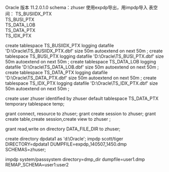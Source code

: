 
Oracle 版本 11.2.0.1.0
schema：zhuser
使用expdp导出，用impdp导入
表空间：
TS_BUSIIDX_PTX                                                                                                                                                  
TS_BUSI_PTX                                                                                                                                                     
TS_DATA_LOB                                                                                                                                                     
TS_DATA_PTX                                                                                                                                                     
TS_IDX_PTX          


create tablespace TS_BUSIIDX_PTX logging   datafile 'D:\Oracle\TS_BUSIIDX_PTX.dbf'  size 50m   autoextend on   next 50m ;
create tablespace TS_BUSI_PTX logging   datafile 'D:\Oracle\TS_BUSI_PTX.dbf'  size 50m   autoextend on   next 50m ;
create tablespace TS_DATA_LOB logging   datafile 'D:\Oracle\TS_DATA_LOB.dbf'  size 50m   autoextend on   next 50m ;
create tablespace TS_DATA_PTX logging   datafile 'D:\Oracle\TS_DATA_PTX.dbf'  size 50m   autoextend on   next 50m ;
create tablespace TS_IDX_PTX logging   datafile 'D:\Oracle\TS_IDX_PTX.dbf'  size 50m   autoextend on   next 50m ;


create user zhuser identified by zhuser   default tablespace TS_DATA_PTX   temporary tablespace temp;  

grant connect, resource to zhuser; 
grant create session to zhuser; 
grant create table,create session,create view to zhuser ;


grant read,write on directory  DATA_FILE_DIR to zhuser;

create directory dpdata1 as 'd:\Oracle';
impdp scott/tiger DIRECTORY=dpdata1    DUMPFILE=‪expdp_140507_1450.dmp SCHEMAS=zhuser;


impdp system/passsystem directory=dmp_dir dumpfile=user1.dmp REMAP_SCHEMA=user1:user2